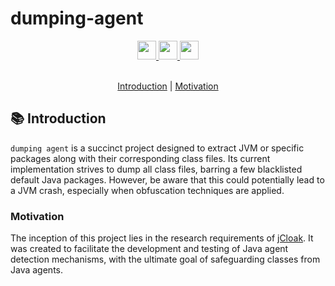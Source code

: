 # dumping-agent


<div align="center">
  <a href="https://www.oracle.com/java/">
    <img
      src="https://img.shields.io/badge/Written%20in-java-%23EF4041?style=for-the-badge"
      height="30"
    />
  </a>
  <a href="https://jitpack.io/#micartey/dumping-agent/master-SNAPSHOT">
    <img
      src="https://img.shields.io/badge/jitpack-master-%2321f21?style=for-the-badge"
      height="30"
    />
  </a>
  <a href="https://micartey.github.io/jairo/docs" target="_blank">
    <img
      src="https://img.shields.io/badge/javadoc-reference-5272B4.svg?style=for-the-badge"
      height="30"
    />
  </a>
</div>

<br>

<p align="center">
  <a href="#-introduction">Introduction</a> |
  <a href="#motivation">Motivation</a>
</p>

## 📚 Introduction

`dumping agent`  is a succinct project designed to extract JVM or specific packages along with their corresponding class files. Its current implementation strives to dump all class files, barring a few blacklisted default Java packages. However, be aware that this could potentially lead to a JVM crash, especially when obfuscation techniques are applied.
### Motivation

The inception of this project lies in the research requirements of [jCloak](https://micartey.github.io/jCloak/). It was created to facilitate the development and testing of Java agent detection mechanisms, with the ultimate goal of safeguarding classes from Java agents.